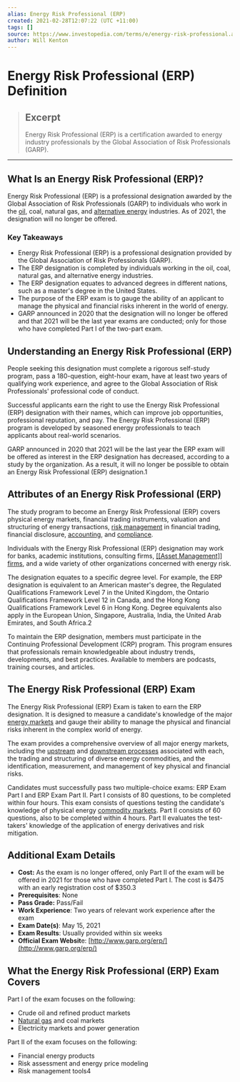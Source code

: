 ```yaml
---
alias: Energy Risk Professional (ERP)
created: 2021-02-28T12:07:22 (UTC +11:00)
tags: []
source: https://www.investopedia.com/terms/e/energy-risk-professional.asp
author: Will Kenton
---
```


# Energy Risk Professional (ERP) Definition

> ## Excerpt
> Energy Risk Professional (ERP) is a certification awarded to energy industry professionals by the Global Association of Risk Professionals (GARP).

---
## What Is an Energy Risk Professional (ERP)?

Energy Risk Professional (ERP) is a professional designation awarded by the Global Association of Risk Professionals (GARP) to individuals who work in the [oil](https://www.investopedia.com/investing/oil-gas-industry-overview/), coal, natural gas, and [alternative energy](https://www.investopedia.com/investing/top-alternative-energy-companies/) industries. As of 2021, the designation will no longer be offered.

### Key Takeaways

-   Energy Risk Professional (ERP) is a professional designation provided by the Global Association of Risk Professionals (GARP).
-   The ERP designation is completed by individuals working in the oil, coal, natural gas, and alternative energy industries.
-   The ERP designation equates to advanced degrees in different nations, such as a master's degree in the United States.
-   The purpose of the ERP exam is to gauge the ability of an applicant to manage the physical and financial risks inherent in the world of energy.
-   GARP announced in 2020 that the designation will no longer be offered and that 2021 will be the last year exams are conducted; only for those who have completed Part I of the two-part exam.

## Understanding an Energy Risk Professional (ERP)

People seeking this designation must complete a rigorous self-study program, pass a 180-question, eight-hour exam, have at least two years of qualifying work experience, and agree to the Global Association of Risk Professionals' professional code of conduct.

Successful applicants earn the right to use the Energy Risk Professional (ERP) designation with their names, which can improve job opportunities, professional reputation, and pay. The Energy Risk Professional (ERP) program is developed by seasoned energy professionals to teach applicants about real-world scenarios.

GARP announced in 2020 that 2021 will be the last year the ERP exam will be offered as interest in the ERP designation has decreased, according to a study by the organization. As a result, it will no longer be possible to obtain an Energy Risk Professional (ERP) designation.1

## Attributes of an Energy Risk Professional (ERP)

The study program to become an Energy Risk Professional (ERP) covers physical energy markets, financial trading instruments, valuation and structuring of energy transactions, [risk management](https://www.investopedia.com/terms/r/riskmanagement.asp) in financial trading, financial disclosure, [accounting](https://www.investopedia.com/terms/a/accounting.asp), and [compliance](https://www.investopedia.com/terms/c/compliancedepartment.asp).

Individuals with the Energy Risk Professional (ERP) designation may work for banks, academic institutions, consulting firms, [[[Asset Management]] firms](https://www.investopedia.com/terms/a/asset_management_company.asp), and a wide variety of other organizations concerned with energy risk.

The designation equates to a specific degree level. For example, the ERP designation is equivalent to an American master's degree, the Regulated Qualifications Framework Level 7 in the United Kingdom, the Ontario Qualifications Framework Level 12 in Canada, and the Hong Kong Qualifications Framework Level 6 in Hong Kong. Degree equivalents also apply in the European Union, Singapore, Australia, India, the United Arab Emirates, and South Africa.2

To maintain the ERP designation, members must participate in the Continuing Professional Development (CRP) program. This program ensures that professionals remain knowledgeable about industry trends, developments, and best practices. Available to members are podcasts, training courses, and articles.

## The Energy Risk Professional (ERP) Exam

The Energy Risk Professional (ERP) Exam is taken to earn the ERP designation. It is designed to measure a candidate's knowledge of the major [energy markets](https://www.investopedia.com/terms/e/energy_sector.asp) and gauge their ability to manage the physical and financial risks inherent in the complex world of energy.

The exam provides a comprehensive overview of all major energy markets, including the [upstream](https://www.investopedia.com/terms/u/upstream.asp) and [downstream processes](https://www.investopedia.com/terms/d/downstream.asp) associated with each, the trading and structuring of diverse energy commodities, and the identification, measurement, and management of key physical and financial risks.

Candidates must successfully pass two multiple-choice exams: ERP Exam Part I and ERP Exam Part II. Part I consists of 80 questions, to be completed within four hours. This exam consists of questions testing the candidate's knowledge of physical energy [commodity markets](https://www.investopedia.com/terms/c/commodity-market.asp). Part II consists of 60 questions, also to be completed within 4 hours. Part II evaluates the test-takers' knowledge of the application of energy derivatives and risk mitigation.

## Additional Exam Details

-   **Cost:** As the exam is no longer offered, only Part II of the exam will be offered in 2021 for those who have completed Part I. The cost is $475 with an early registration cost of $350.3
-   **Prerequisites**: None
-   **Pass Grade:** Pass/Fail
-   **Work Experience**: Two years of relevant work experience after the exam
-   **Exam Date(s)**: May 15, 2021
-   **Exam Results**: Usually provided within six weeks
-   **Official Exam Websit**e: [http://www.garp.org/erp/](http://www.garp.org/erp/)

## What the Energy Risk Professional (ERP) Exam Covers

Part I of the exam focuses on the following:

-   Crude oil and refined product markets
-   [Natural gas](https://www.investopedia.com/articles/fundamental-analysis/12/natural-gas-primer.asp) and coal markets
-   Electricity markets and power generation

Part II of the exam focuses on the following:

-   Financial energy products
-   Risk assessment and energy price modeling
-   Risk management tools4
